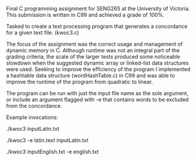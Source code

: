 Final C programming assignment for SENG265 at the University of Victoria.
This submission is written in C99 and achieved a grade of 100%. 

Tasked to create a text processing program that generates a concordance for a given text file. (kwoc3.c)

The focus of the assignment was the correct usage and management of dynamic memory in C. 
Although runtime was not an integral part of the grading criteria, the scale of the larger tests produced some noticeable slowdown when the suggested dynamic array or linked-list data structures were used.
Seeking to improve the efficiency of the program I implemented a hashtable data structure (wordHashTable.c) in C99 and was able to improve the runtime of the program from quadratic to linear.

The program can be run with just the input file name as the sole argument, or include an argument flagged with -e that contains words to be excluded from the concordance.

Example invocations: 

./kwoc3 inputLatin.txt

./kwoc3 -e latin.text inputLatin.txt

./kwoc3 inputEnglish.txt -e english.txt

